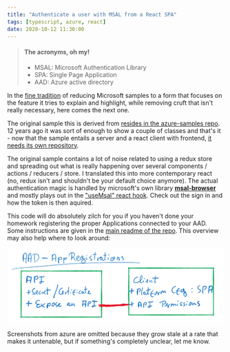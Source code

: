 ```yaml
---
title: "Authenticate a user with MSAL from a React SPA"
tags: [typescript, azure, react]
date: 2020-10-12 11:30:00
---
```


> #### The acronyms, oh my!
> * MSAL: Microsoft Authentication Library
> * SPA: Single Page Application
> * AAD: Azure active directory

In the [fine tradition][1] of reducing Microsoft samples to a form that focuses on the feature it tries to explain and highlight, while removing cruft that isn't really necessary, here comes the next one.

The original sample this is derived from [resides in the azure-samples repo][2]. 12 years ago it was sort of enough to show a couple of classes and that's it - now that the sample entails a server and a react client with frontend, [it needs its own repository][3].

The original sample contains a lot of noise related to using a redux store and spreading out what is really happening over several components / actions / reducers / store. I translated this into more contemporary react (no, redux isn't and shouldn't be your default choice anymore). The actual authentication magic is handled by microsoft's own library [**msal-browser**][4] and mostly plays out in the ["useMsal" react hook][5]. Check out the sign in and how the token is then aquired.

This code will do absolutely zilch for you if you haven't done your homework registering the proper Applications connected to your AAD. Some instructions are given in the [main readme of the repo][6]. This overview may also help where to look around:

![App registrations inside AAD](/assets/azure-msal.jpg)

Screenshots from azure are omitted because they grow stale at a rate that makes it untenable, but if something's completely unclear, let me know.

[1]: /2008/01/30/the-no-frills-bare-bones-example-to-duplex-wcf
[2]: https://github.com/Azure-Samples/ms-identity-javascript-react-spa-dotnetcore-webapi-obo
[3]: https://github.com/flq/MsIdentityReactSpaBareBones
[4]: https://www.npmjs.com/package/@azure/msal-browser
[5]: https://github.com/flq/MsIdentityReactSpaBareBones/blob/main/client-spa/src/infrastructure/msal.ts
[6]: https://github.com/flq/MsIdentityReactSpaBareBones/blob/main/client-spa/README.md